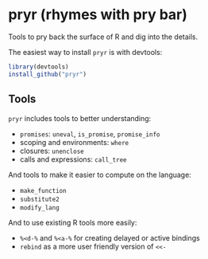 # pryr (rhymes with pry bar)

Tools to pry back the surface of R and dig into the details. 

The easiest way to install `pryr` is with devtools:

```R
library(devtools)
install_github("pryr")
```

## Tools

`pryr` includes tools to better understanding:

* `promises`: `uneval`, `is_promise`, `promise_info`
* scoping and environments: `where`
* closures: `unenclose`
* calls and expressions: `call_tree`

And tools to make it easier to compute on the language:

* `make_function`
* `substitute2`
* `modify_lang`

And to use existing R tools more easily:

* `%<d-%` and `%<a-%` for creating delayed or active bindings
* `rebind` as a more user friendly version of `<<-`
